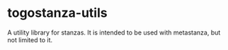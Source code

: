 # togostanza-utils

A utility library for stanzas. It is intended to be used with metastanza, but not limited to it.
